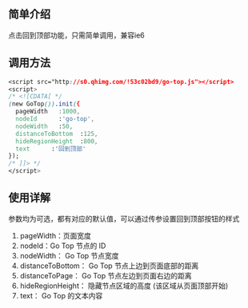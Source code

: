 ## 简单介绍
点击回到顶部功能，只需简单调用，兼容ie6

## 调用方法
```css
<script src="http://s0.qhimg.com/!53c02bd9/go-top.js"></script>
<script>
/* <![CDATA[ */
(new GoTop()).init({
  pageWidth   :1000,
  nodeId      :'go-top',
  nodeWidth   :50,
  distanceToBottom  :125,
  hideRegionHeight  :800,
  text      :'回到顶部'
});
/* ]]> */
</script>
```

## 使用详解
参数均为可选，都有对应的默认值，可以通过传参设置回到顶部按钮的样式
1. pageWidth：页面宽度
2. nodeId：Go Top 节点的 ID
3. nodeWidth： Go Top 节点宽度
4. distanceToBottom： Go Top 节点上边到页面底部的距离
5. distanceToPage： Go Top 节点左边到页面右边的距离
6. hideRegionHeight： 隐藏节点区域的高度 (该区域从页面顶部开始)
7. text： Go Top 的文本内容
